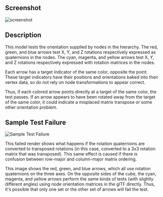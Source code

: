 ## Screenshot

![screenshot](screenshot/screenshot.png)

## Description

This model tests the orientation supplied by nodes in the hierarchy.  The red, green, and blue arrows test X, Y, and Z rotations respectively expressed as quaternions in the nodes.  The cyan, magenta, and yellow arrows test X, Y, and Z rotations respectively expressed with rotation matrices in the nodes.

Each arrow has a target indicator of the same color, opposite the point.  These target indicators have their positions and orientations baked into their vertex data, so do not rely on node transformations to appear correct.

Thus, if each colored arrow points directly at a target of the same color, the test passes.  If an arrow appears to have been rotated away from the target of the same color, it could indicate a misplaced matrix transpose or some other orientation problem.

## Sample Test Failure

![Sample Test Failure](screenshot/OrientationTestFail.png)

This failed render shows what happens if the rotation quaternions are converted to transposed rotations (in this case, converted to a 3x3 rotation matrix that was transposed).  This same effect is caused if there is confusion between row-major and column-major matrix ordering.

This image shows the red, green, and blue arrows, which all use rotation quaternions on the three axes.  On the opposite sides of the cube, the cyan, magenta, and yellow arrows perform the same kinds of tests (with slightly different angles) using node orientation matrices in the glTF directly.  Thus, it's possible that only one set or the other set of arrows will fail the test.

